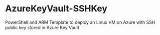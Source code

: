 # AzureKeyVault-SSHKey
PowerShell and ARM Template to deploy an Linux VM on Azure with SSH public key stored in Azure Key Vault

